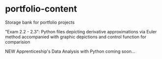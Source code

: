 # portfolio-content
Storage bank for portfolio projects

"Exam 2.2 - 2.3": Python files depicting derivative approximations via Euler method accompanied with graphic depictions and control function for comparision

NEW Apprenticeship's Data Analysis with Python coming soon...

